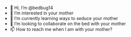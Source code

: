 - 👋 Hi, I’m @bedbug14
- 👀 I’m interested in your mother
- 🌱 I’m currently learning ways to seduce your mother
- 💞️ I’m looking to collaborate on the bed with your mother
- 📫 How to reach me when I am with your mother?

<!---
bedbug14/bedbug14 is a ✨ special ✨ repository because its `README.md` (this file) appears on your GitHub profile.
You can click the Preview link to take a look at your changes.
--->
